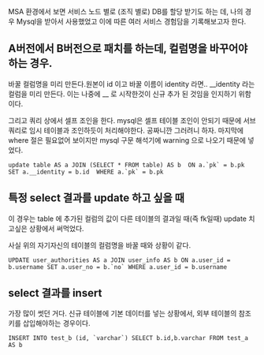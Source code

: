 MSA 환경에서 보면 서비스 노드 별로 (조직 별로) DB를 할당 받기도 하는 데, 나의 경우 Mysql을 받아서 사용했었고 이에 따른 여러 서비스 경험담을 기록해보고자 한다.


## A버전에서 B버전으로 패치를 하는데, 컬럼명을 바꾸어야 하는 경우.

바꿀 컬럼명을 미리 만든다.원본이 id 이고 바꿀 이름이 identity 라면..  __identity 라는 컬럼을 미리 만든다. 이는 나중에 __ 로 시작한것이 신규 추가 된 것임을 인지하기 위함이다.

그리고 쿼리 상에서 셀프 조인을 한다. mysql은 셀프 테이블 조인이 안되기 때문에 서브쿼리로 임시 테이블과 조인하듯이 처리해야한다. 공짜니깐 그러려니 하자. 마지막에 where 절은 필요없어 보이지만 mysql 구문 해석기에 warning 으로 나오기 때문에 넣었다.

```
update table AS a JOIN (SELECT * FROM table) AS b  ON a.`pk` = b.pk SET a.__identity = b.id  WHERE a.`pk` = b.pk
```

## 특정 select 결과를 update 하고 싶을 때

이 경우는 table 에 추가된 컬럼의 값이 다른 테이블의 결과일 때(즉 fk일때) update 치고싶은 상황에서 써먹었다.

사실 위의 자기자신의 테이블의 컬럼명을 바꿀 때와 상황이 같다.

```
UPDATE user_authorities AS a JOIN user_info AS b ON a.user_id = b.username SET a.user_no = b.`no` WHERE a.user_id = b.username
```



## select 결과를 insert

가장 많이 썻던 거다. 신규 테이블에 기본 데이터를 넣는 상황에서,  외부 테이블의 참조키를 삽입해야하는 경우이다.

```
INSERT INTO test_b (id, `varchar`) SELECT b.id,b.varchar FROM test_a AS b
```
